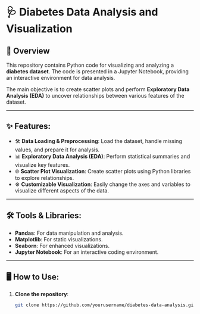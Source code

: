 # 🩺 Diabetes Data Analysis and Visualization

## 📜 Overview
This repository contains Python code for visualizing and analyzing a **diabetes dataset**. The code is presented in a Jupyter Notebook, providing an interactive environment for data analysis. 

The main objective is to create scatter plots and perform **Exploratory Data Analysis (EDA)** to uncover relationships between various features of the dataset.

---

## ✨ Features:
- 🛠️ **Data Loading & Preprocessing**: Load the dataset, handle missing values, and prepare it for analysis.
- 📊 **Exploratory Data Analysis (EDA)**: Perform statistical summaries and visualize key features.
- 🌐 **Scatter Plot Visualization**: Create scatter plots using Python libraries to explore relationships.
- ⚙️ **Customizable Visualization**: Easily change the axes and variables to visualize different aspects of the data.

---

## 🛠️ Tools & Libraries:
- **Pandas**: For data manipulation and analysis.
- **Matplotlib**: For static visualizations.
- **Seaborn**: For enhanced visualizations.
- **Jupyter Notebook**: For an interactive coding environment.

---

## 🖥️ How to Use:
1. **Clone the repository**:
   ```bash
   git clone https://github.com/yourusername/diabetes-data-analysis.git
